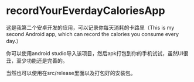 # recordYourEverdayCaloriesApp
这是我第二个安卓开发的应用，可以记录你每天消耗的卡路里（This is my second Android app, which can record the calories you consume every day.）

你可以使用android studio导入该项目，然后apk打包到你的手机试试，虽然UI很丑，至少功能还是完善的。

当然也可以使用在src/release里面以及打包好的安装包。
